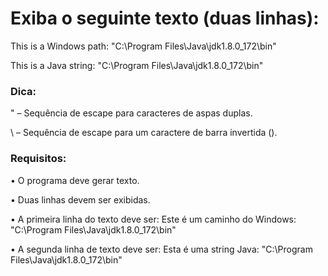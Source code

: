 # Exiba o seguinte texto (duas linhas):
This is a Windows path: "C:\Program Files\Java\jdk1.8.0_172\bin"

This is a Java string: \"C:\\Program Files\\Java\\jdk1.8.0_172\\bin\"

### Dica:
\" – Sequência de escape para caracteres de aspas duplas.

\\ – Sequência de escape para um caractere de barra invertida (\).

### Requisitos:
•	O programa deve gerar texto.

•	Duas linhas devem ser exibidas.

•	A primeira linha do texto deve ser: Este é um caminho do Windows: "C:\Program Files\Java\jdk1.8.0_172\bin"

•	A segunda linha de texto deve ser: Esta é uma string Java: \"C:\\Program Files\\Java\\jdk1.8.0_172\\bin\"
